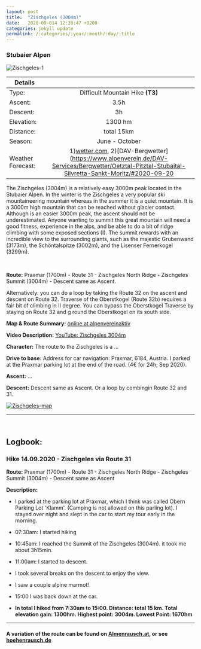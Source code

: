 ```yaml
---
layout: post
title:  "Zischgeles (3004m)"
date:   2020-09-014 12:28:47 +0200
categories: jekyll update
permalink: /:categories/:year/:month/:day/:title
---
```

### Stubaier Alpen
![Zischgeles-1](/hikingblog.github.io/assets/img/hiking/Zischgeles-1.jpg)



| Details       |               |
| ------------- |:-------------:|
| Type:         | Difficult Mountain Hike  **(T3)** |
| Ascent:       | 3.5h       |
| Descent:      | 3h      |
| Elevation:    | 1300 hm |
| Distance:     | total 15km   |
| Season:       |  June -  October |
| Weather Forecast:   | 1)[wetter.com](https://www.wetter.com/oesterreich/praxmar/ATAT30190003.html), 2)[DAV-Bergwetter](https://www.alpenverein.de/DAV-Services/Bergwetter/Oetztal-Pitztal-Stubaital-Silvretta-Sankt-Moritz/#2020-09-20|weatherLayer)|

The Zischgeles (3004m) is a relatively easy 3000m peak located in the Stubaier Alpen. In the winter is the Zischgeles a very popular ski mountaineering mountain whereas in the summer it is a quiet mountain. It is a 3000m high mountain that can be reached without glacier contact. Although is an easier 3000m peak, the ascent should not be underestimated. Anyone wanting to summit this great mountain will need a good fitness, experience in the alps, and be able to do a bit of ridge climbing with some exposed sections (I). The summit rewards with an incredible view to the surrounding giants, such as the majestic Grubenwand (3173m), the Schöntalspitze (3002m), and the Lisenser Fernerkogel (3299m).


<br>

**Route:**
Praxmar (1700m) - Route 31 - Zischgeles North Ridge - Zischgeles Summit (3004m) - Descent same as Ascent.

Alternatively: you can do a loop by taking the Route 32 on the ascent and descent on Route 32. Traverse of the Oberstkogel (Route 32b) requires a fair bit of climbing in II degree. You can bypass the Oberstkogel Traverse by staying on Route 32 and g round the Oberstkogel on its south side.

**Map & Route Summary:**   [online at alpenvereinaktiv](https://www.alpenvereinaktiv.com/de/tour/zischgeles-2020-09-14/187379041/?share=%7Ezoczcvgb%244ossqjtn)

**Video Description:** [YouTube: Zischgeles 3004m](add)

**Character:** The route to the Zischgeles is a ...


**Drive to base:**
Address for car navigation: Praxmar, 6184, Austria.
I parked at the Praxmar parking lot at the end of the road. (4€ for 24h; Sep 2020).


**Ascent:**
...


**Descent:**
Descent same as Ascent. Or a loop by combingin Route 32 and 31.





[![Zischgeles-map](/hikingblog.github.io/assets/img/hiking/Zischgeles-map.jpg)](https://www.alpenvereinaktiv.com/de/tour/zischgeles-2020-09-14/187379041/?share=%7Ezoczcvgb%244ossqjtn)



-------

<br>

## Logbook:

### Hike 14.09.2020 - Zischgeles via Route 31
**Route:**  Praxmar (1700m) - Route 31 - Zischgeles North Ridge - Zischgeles Summit (3004m) - Descent same as Ascent

**Description:**
- I parked at the parking lot at Praxmar, which I think was called Obern Parking Lot 'Klamm'. (Camping is not allowed on this parling lot). I stayed over night and slept in the car to start my tour early in the morning.
- 07:30am: I started hiking
- 10:45am: I reached the Summit of the Zischgeles (3004m). it took me about 3h15min.
- 11:00am: I started to descent.
- I took several breaks on the descent to enjoy the view.
- I saw a couple alpine marmot!
- 15:00  I was back down at the car.

- **In total I hiked from 7:30am to 15:00. Distance: total 15 km. Total elevation gain: 1300hm. Highest point: 3004m. Lowest Point: 1670hm**


---

#### A variation of the route can be found on [Almenrausch.at](https://www.almenrausch.at/touren/suchergebnisse/tourdetails/tour/zischgeles-3003-m-von-praxmar427.html), or see [hoehenrausch.de](https://www.hoehenrausch.de/berge/zischgeles/)
